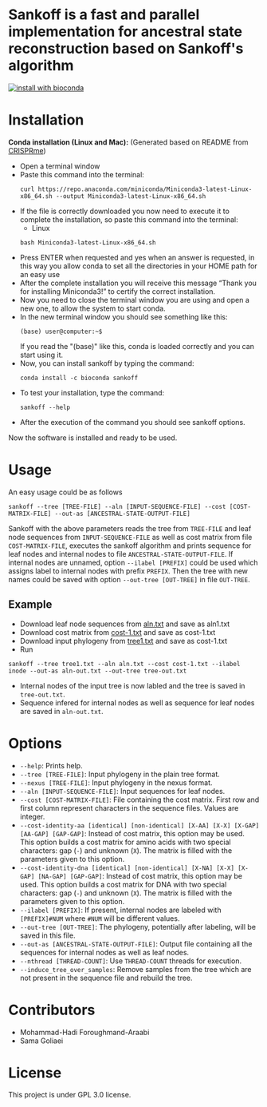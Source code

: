 # Sankoff is a fast and parallel implementation for ancestral state reconstruction based on Sankoff's algorithm
[![install with bioconda](https://img.shields.io/badge/install%20with-bioconda-brightgreen.svg?style=flat)](http://bioconda.github.io/recipes/sankoff/README.html)

# Installation
**Conda installation (Linux and Mac):**
(Generated based on README from [CRISPRme](https://github.com/samuelecancellieri/CRISPRme))
- Open a terminal window
- Paste this command into the terminal:
    ```
    curl https://repo.anaconda.com/miniconda/Miniconda3-latest-Linux-x86_64.sh --output Miniconda3-latest-Linux-x86_64.sh
    ```
- If the file is correctly downloaded you now need to execute it to complete the installation, so paste this command into the terminal:
    - Linux
    ```
    bash Miniconda3-latest-Linux-x86_64.sh
    ```
- Press ENTER when requested and yes when an answer is requested, in this way you allow conda to set all the directories in your HOME path for an easy use
- After the complete installation you will receive this message “Thank you for installing Miniconda3!” to certify the correct installation.
- Now you need to close the terminal window you are using and open a new one, to allow the system to start conda.
- In the new terminal window you should see something like this:
    ```
    (base) user@computer:~$
    ```
    If you read the "(base)" like this, conda is loaded correctly and you can start using it.
- Now, you can install sankoff by typing the command:
    ```
    conda install -c bioconda sankoff
    ```
- To test your installation, type the command:
    ```
    sankoff --help
    ```
- After the execution of the command you should see sankoff options.

Now the software is installed and ready to be used.


# Usage
An easy usage could be as follows
```
sankoff --tree [TREE-FILE] --aln [INPUT-SEQUENCE-FILE] --cost [COST-MATRIX-FILE] --out-as [ANCESTRAL-STATE-OUTPUT-FILE]
```
Sankoff with the above parameters reads the tree from `TREE-FILE` and leaf node sequences from `INPUT-SEQUENCE-FILE` as well as cost matrix from file `COST-MATRIX-FILE`, executes the sankoff algorithm and prints sequence for leaf nodes and internal nodes to file `ANCESTRAL-STATE-OUTPUT-FILE`.
If internal nodes are unnamed, option `--ilabel [PREFIX]` could be used which assigns label to internal nodes with prefix `PREFIX`. Then the tree with new names could be saved with option `--out-tree [OUT-TREE]` in file `OUT-TREE`.

## Example
  - Download leaf node sequences from [aln.txt](https://raw.githubusercontent.com/hzi-bifo/sankoff/main/tests/data/aln1.txt) and save as aln1.txt
  - Download cost matrix from [cost-1.txt](https://raw.githubusercontent.com/hzi-bifo/sankoff/main/tests/data/cost-1.txt) and save as cost-1.txt
  - Download input phylogeny from [tree1.txt](https://raw.githubusercontent.com/hzi-bifo/sankoff/main/tests/data/tree1.txt) and save as cost-1.txt
  - Run 
```
sankoff --tree tree1.txt --aln aln.txt --cost cost-1.txt --ilabel inode --out-as aln-out.txt --out-tree tree-out.txt
```
  - Internal nodes of the input tree is now labled and the tree is saved in `tree-out.txt`.
  - Sequence infered for internal nodes as well as sequence for leaf nodes are saved in `aln-out.txt`.

# Options
  * `--help`: Prints help.
  * `--tree [TREE-FILE]`: Input phylogeny in the plain tree format.
  * `--nexus [TREE-FILE]`: Input phylogeny in the nexus format.
  * `--aln [INPUT-SEQUENCE-FILE]`: Input sequences for leaf nodes.
  * `--cost [COST-MATRIX-FILE]`: File containing the cost matrix. First row and first column represent characters in the sequence files. Values are integer.
  * `--cost-identity-aa [identical] [non-identical] [X-AA] [X-X] [X-GAP] [AA-GAP] [GAP-GAP]`: Instead of cost matrix, this option may be used. This option builds a cost matrix for amino acids with two special characters: gap (`-`) and unknown (`X`). The matrix is filled with the parameters given to this option.
  * `--cost-identity-dna [identical] [non-identical] [X-NA] [X-X] [X-GAP] [NA-GAP] [GAP-GAP]`: Instead of cost matrix, this option may be used. This option builds a cost matrix for DNA with two special characters: gap (`-`) and unknown (`X`). The matrix is filled with the parameters given to this option.
  * `--ilabel [PREFIX]`: If present, internal nodes are labeled with `[PREFIX]#NUM` where `#NUM` will be different values.
  * `--out-tree [OUT-TREE]`: The phylogeny, potentially after labeling, will be saved in this file.
  * `--out-as [ANCESTRAL-STATE-OUTPUT-FILE]`: Output file containing all the sequences for internal nodes as well as leaf nodes.
  * `--nthread [THREAD-COUNT]`: Use `THREAD-COUNT` threads for execution.
  * `--induce_tree_over_samples`: Remove samples from the tree which are not present in the sequence file and rebuild the tree.
  
# Contributors
  * Mohammad-Hadi Foroughmand-Araabi
  * Sama Goliaei

# License
This project is under GPL 3.0 license.
